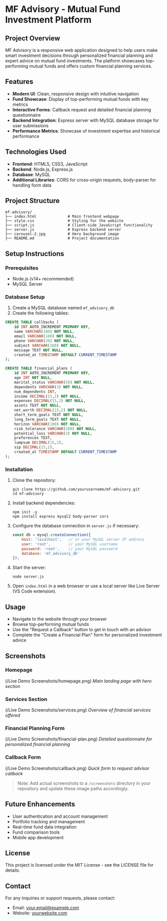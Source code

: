 # MF Advisory - Mutual Fund Investment Platform

## Project Overview
MF Advisory is a responsive web application designed to help users make smart investment decisions through personalized financial planning and expert advice on mutual fund investments. The platform showcases top-performing mutual funds and offers custom financial planning services.

## Features
- **Modern UI**: Clean, responsive design with intuitive navigation
- **Fund Showcase**: Display of top-performing mutual funds with key metrics
- **Interactive Forms**: Callback request and detailed financial planning questionnaire
- **Backend Integration**: Express server with MySQL database storage for user submissions
- **Performance Metrics**: Showcase of investment expertise and historical performance

## Technologies Used
- **Frontend**: HTML5, CSS3, JavaScript
- **Backend**: Node.js, Express.js
- **Database**: MySQL
- **Additional Libraries**: CORS for cross-origin requests, body-parser for handling form data

## Project Structure
```
mf-advisory/
├── index.html              # Main frontend webpage
├── style.css               # Styling for the website
├── script.js               # Client-side JavaScript functionality
├── server.js               # Express backend server
├── carousel-2.jpg          # Hero background image
├── README.md               # Project documentation
```

## Setup Instructions

### Prerequisites
- Node.js (v14+ recommended)
- MySQL Server

### Database Setup
1. Create a MySQL database named `mf_advisory_db`
2. Create the following tables:

```sql
CREATE TABLE callbacks (
    id INT AUTO_INCREMENT PRIMARY KEY,
    name VARCHAR(100) NOT NULL,
    email VARCHAR(100) NOT NULL,
    phone VARCHAR(20) NOT NULL,
    subject VARCHAR(200) NOT NULL,
    message TEXT NOT NULL,
    created_at TIMESTAMP DEFAULT CURRENT_TIMESTAMP
);

CREATE TABLE financial_plans (
    id INT AUTO_INCREMENT PRIMARY KEY,
    age INT NOT NULL,
    marital_status VARCHAR(50) NOT NULL,
    dependents VARCHAR(3) NOT NULL,
    num_dependents INT,
    income DECIMAL(15,2) NOT NULL,
    expenses DECIMAL(15,2) NOT NULL,
    assets TEXT NOT NULL,
    net_worth DECIMAL(15,2) NOT NULL,
    short_term_goals TEXT NOT NULL,
    long_term_goals TEXT NOT NULL,
    horizon VARCHAR(100) NOT NULL,
    risk_tolerance VARCHAR(100) NOT NULL,
    potential_loss VARCHAR(3) NOT NULL,
    preferences TEXT,
    lumpsum DECIMAL(15,2),
    sip DECIMAL(15,2),
    created_at TIMESTAMP DEFAULT CURRENT_TIMESTAMP
);
```

### Installation
1. Clone the repository:
   ```
   git clone https://github.com/yourusername/mf-advisory.git
   cd mf-advisory
   ```

2. Install backend dependencies:
   ```
   npm init -y
   npm install express mysql2 body-parser cors
   ```

3. Configure the database connection in `server.js` if necessary:
   ```javascript
   const db = mysql.createConnection({
       host: 'localhost',   // or your MySQL server IP address
       user: 'root',        // your MySQL username
       password: 'root',    // your MySQL password
       database: 'mf_advisory_db'
   });
   ```

4. Start the server:
   ```
   node server.js
   ```

5. Open `index.html` in a web browser or use a local server like Live Server (VS Code extension).

## Usage
- Navigate to the website through your browser
- Browse top-performing mutual funds
- Use the "Request a Callback" button to get in touch with an advisor
- Complete the "Create a Financial Plan" form for personalized investment advice

## Screenshots

### Homepage
(/Live Demo Screenshots/homepage.png)
*Main landing page with hero section*

### Services Section
(/Live Demo Screenshots/services.png)
*Overview of financial services offered*

### Financial Planning Form
(/Live Demo Screenshots/financial-plan.png)
*Detailed questionnaire for personalized financial planning*

### Callback Form
(/Live Demo Screenshots/callback.png)
*Quick form to request advisor callback*

> Note: Add actual screenshots to a `/screenshots` directory in your repository and update these image paths accordingly.

## Future Enhancements
- User authentication and account management
- Portfolio tracking and management
- Real-time fund data integration
- Fund comparison tools
- Mobile app development

## License
This project is licensed under the MIT License - see the LICENSE file for details.

## Contact
For any inquiries or support requests, please contact:
- Email: your.email@example.com
- Website: [yourwebsite.com](https://yourwebsite.com)
